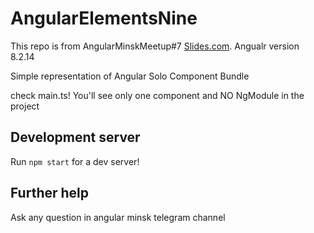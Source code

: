 # AngularElementsNine

This repo is from AngularMinskMeetup#7 [Slides.com](https://slides.com/kostyamalikov/angular-future-with-ivy#). Angualr version 8.2.14

Simple representation of
Angular Solo Component Bundle

check main.ts! You'll see only one component and NO NgModule in the project


## Development server

Run `npm start` for a dev server!

## Further help

Ask any question in angular minsk telegram channel
